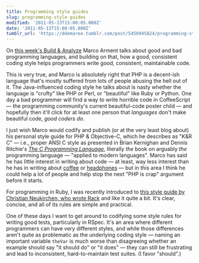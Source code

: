 ```yaml
---
title: Programming style guides
slug: programming-style-guides
modified: '2011-05-13T15:00:05.000Z'
date: '2011-05-13T15:00:05.000Z'
tumblr_url: 'https://ddemaree.tumblr.com/post/5450945824/programming-style-guides'
---
```

On [this week's Build & Analyze](http://5by5.tv/buildanalyze/24) Marco Arment talks about good and bad programming languages, and building on that, how a good, consistent coding style helps programmers write good, consistent, maintainable code.

This is very true, and Marco is absolutely right that PHP is a decent-ish language that's mostly suffered from lots of people abusing the hell out of it. The Java-influenced coding style he talks about is nasty whether the language is "crufty" like PHP or Perl, or "beautiful" like Ruby or Python. One day a bad programmer will find a way to write horrible code in CoffeeScript — the programming community's current beautiful-code poster child — and hopefully then it'll click for at least one person that _languages_ don't make beautiful code, _good coders do_.

I just wish Marco would codify and publish (or at the very least blog about) his personal style guide for PHP & Objective-C, which he describes as "K&R C" — i.e., proper ANSI C style as presented in Brian Kernighan and Dennis Ritchie's [_The C Programming Language_](http://en.wikipedia.org/wiki/The_C_Programming_Language), literally _the_ book on arguably _the_ programming language — "applied to modern languages". Marco has said he has little interest in writing about code — at least, way less interest than he has in writing about [coffee](http://www.marco.org/2010/06/16/the-coffee-setup-2010-i-own-a-lot-of-ways-to) or [headphones](http://www.marco.org/2010/11/30/not-being-that-guy-whose-music-you-hear-on-the-subway) — but in this area I think he could help a lot of people and help stop the next "PHP is crap" argument before it starts.

For programming in Ruby, I was recently introduced to [this style guide by Christian Neukirchen, who wrote Rack](https://github.com/chneukirchen/styleguide/blob/master/RUBY-STYLE) and like it quite a bit. It's clear, concise, and all of its rules are simple and practical.

One of these days I want to get around to codifying some style rules for writing good tests, particularly in RSpec. It's an area where different programmers can have very different styles, and while those differences aren't quite as problematic as the underlying coding style — naming an important variable `theVar` is much worse than disagreeing whether an example should say "it should do" or "it does" — they can still be frustrating and lead to inconsistent, hard-to-maintain test suites. (I favor "should".)
